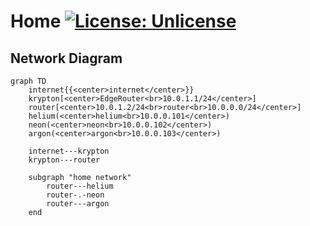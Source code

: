 # Home [![License: Unlicense](https://img.shields.io/badge/license-Unlicense-blue.svg)](LICENSE)

## Network Diagram

```mermaid
graph TD
    internet{{<center>internet</center>}}
    krypton[<center>EdgeRouter<br>10.0.1.1/24</center>]
    router[<center>10.0.1.2/24<br>router<br>10.0.0.0/24</center>]
    helium(<center>helium<br>10.0.0.101</center>)
    neon(<center>neon<br>10.0.0.102</center>)
    argon(<center>argon<br>10.0.0.103</center>)

    internet---krypton
    krypton---router

    subgraph "home network"
        router---helium
        router-.-neon
        router---argon
    end
```
